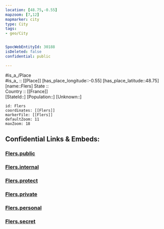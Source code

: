 ```yaml
---
location: [48.75,-0.55] 
mapzoom: [7,12] 
mapmarker: city 
type: City
tags:
- geo/City


SpocWebEntityId: 30188
isDeleted: false
confidential: public

---
```

#is_a_/Place  
#is_a_ :: [[Place]] 
[has_place_longitude::-0.55] 
[has_place_latitude::48.75] 
[name::Flers] 
State ::  
Country :: [[France]]  
[StateId::] 
[Population::] 
[Unknown::] 


```leaflet
id: Flers
coordinates: [[Flers]] 
markerFile: [[Flers]] 
defaultZoom: 11 
maxZoom: 18
```


## Confidential Links & Embeds: 

### [Flers.public](/_public/\Earth\Continent\Europe\Europe~West\France\regions~France\Normandie\departments~Normandie\Orne\communes~Orne\Argentan\cities~ArgentanFlers.public.md) 

### [Flers.internal](/_internal/\Earth\Continent\Europe\Europe~West\France\regions~France\Normandie\departments~Normandie\Orne\communes~Orne\Argentan\cities~ArgentanFlers.internal.md) 

### [Flers.protect](/_protect/\Earth\Continent\Europe\Europe~West\France\regions~France\Normandie\departments~Normandie\Orne\communes~Orne\Argentan\cities~ArgentanFlers.protect.md) 

### [Flers.private](/_private/\Earth\Continent\Europe\Europe~West\France\regions~France\Normandie\departments~Normandie\Orne\communes~Orne\Argentan\cities~ArgentanFlers.private.md) 

### [Flers.personal](/_personal/\Earth\Continent\Europe\Europe~West\France\regions~France\Normandie\departments~Normandie\Orne\communes~Orne\Argentan\cities~ArgentanFlers.personal.md) 

### [Flers.secret](/_secret/\Earth\Continent\Europe\Europe~West\France\regions~France\Normandie\departments~Normandie\Orne\communes~Orne\Argentan\cities~ArgentanFlers.secret.md)

